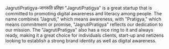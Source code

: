 JagrutiPratigya-जागरूति प्रतिज्ञा
"JagrutiPratigya" is a great startup that is committed to promoting digital awareness and literacy among people. The name combines "Jagruti," which means awareness, with "Pratigya," which means commitment or promise, "JagrutiPratigya" reflects our dedication to our mission. The "JagrutiPratigya" also has a nice ring to it and always ready, making it a great choice for individuals clients, start-up and netizens looking to establish a strong brand identity as well as digital awareness.


